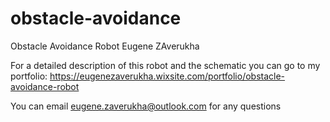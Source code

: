 # obstacle-avoidance
Obstacle Avoidance Robot
Eugene ZAverukha

For a detailed description of this robot and the schematic you can go to my portfolio:
https://eugenezaverukha.wixsite.com/portfolio/obstacle-avoidance-robot

You can email eugene.zaverukha@outlook.com for any questions
